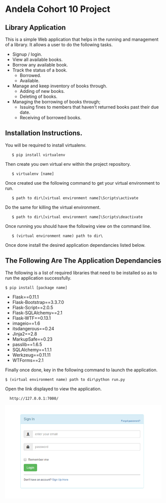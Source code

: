 # **Andela Cohort 10 Project**

## **Library Application**
 This is a simple Web application that helps in the running and management of a library. 
 It allows a user to do the following tasks.
       
 - Signup / login.   
 - View all available books.
 - Borrow any available book.
 - Track the status of a book.
      * Borrowed.
      * Available.
 - Manage and keep inventory of books through.
      * Adding of new books.
      * Deleting of books.
 - Managing the borrowing of books through;
      * Issuing fines to members that haven't returned books past their due date.
      * Receiving of borrowed books.
    
## **Installation Instructions.**
 You will be required to install virtualenv.
 
       $ pip install virtualenv
 
 Then create you own virtual env within the project repository.
 
       $ virtualenv [name]
     
 Once created use the following command to get your virtual environment to run.
 
       $ path to dir\[virtual environment name]\Scripts\activate
 
 Do the same for killing the virtual environment.
 
       $ path to dir\[virtual environment name]\Scripts\deactivate
     
 Once running you should have the following view on the command line.
 
       $ (virtual environment name) path to dir\
     
 Once done install the desired application dependancies listed below.
     
## **The Following Are The  Application Dependancies**
 
 The following is a list of required libraries that need to be installed so as to run the application successfully.
  
    $ pip install [package name]
    
- Flask==0.11.1
- Flask-Bootstrap==3.3.7.0
- Flask-Script==2.0.5
- Flask-SQLAlchemy==2.1
- Flask-WTF==0.13.1
- imageio==1.6
- itsdangerous==0.24
- Jinja2==2.8
- MarkupSafe==0.23
- passlib==1.6.5
- SQLAlchemy==1.1.1
- Werkzeug==0.11.11
- WTForms==2.1   
    

 Finally once done, key in the following command to launch the application.
  
    $ (virtual environment name) path to dir\python run.py
      
 Open the link displayed to view the application.
 
      http://127.0.0.1:7000/
 
 ![Image of Screenshot](screenshot.PNG)